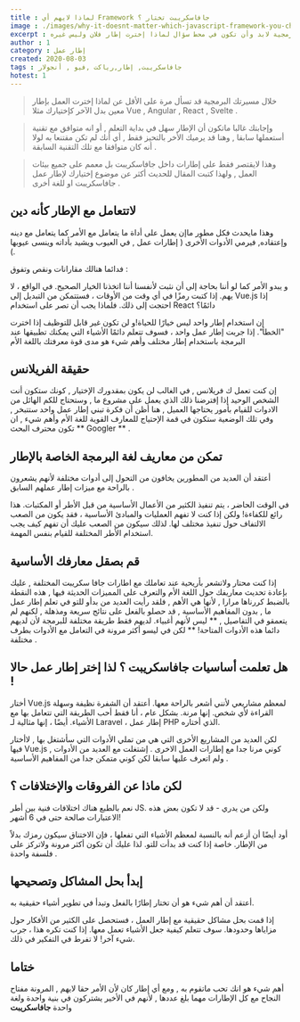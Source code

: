 ```yaml
---
title : لماذا لايهم أي Framework جافاسكريبت تختار ؟
image : ./images/why-it-doesnt-matter-which-javascript-framework-you-choose.png
excerpt : في مسيرتك البرمجية لابد وأن تكون في محط سؤال لماذا إخترت إطار فلان وليس غيره .
author : 1
category : إطار عمل
created: 2020-08-03
tags : جافاسكريبت, إطار,رياكت ,فيو , أنجولار
hotest: 1
---
```

> خلال مسيرتك البرمجية قد تسأل مرة على الأقل عن لماذا إخترت العمل بإطار معين بدل الآخر كإختيارك مثلا Vue , Angular , React , Svelte .

>وإجابتك غالبا ماتكون أن الإطار سهل في بداية التعلم , أو انه متوافق مع تقنية أستعملها سابقا , وهنا قد يرميك الأخر بالتحيز فقط , أي أنك لم تكن مقتنعا به لولا أنه كان متوافقا مع تلك التقنية السابقة .

>وهذا لايقتصر فقط على إطارات داخل جافاسكريبت بل معمم على جميع بيئات العمل , ولهذا كتبت المقال للحديث أكثر عن موضوع إختيارك لإطار عمل جافاسكريبت او للغة أخرى . 

## لاتتعامل مع الإطار كأنه دين 

وهذا مايحدث فكل مطور ماإن يعمل على أداة ما يتعامل مع الأمر كما يتعامل مع دينه وإعتقاده, فيرمي الأدوات الأخرى ( إطارات عمل , في العيوب ويشيد بأداته وينسى عيوبها  ).

فدائما هنالك مقارانات ونقص وتفوق :

و يبدو الأمر كما لو أننا بحاجة إلى أن نثبت لأنفسنا أننا اتخذنا الخيار الصحيح. في الواقع ، لا يهم. إذا كتبت رمزًا في أي وقت من الأوقات ، فستتمكن من التبديل إلى Vue.js إذا احتجت إلى ذلك. فلماذا يجب أن تصر على استخدام React دائمًا؟

إن استخدام إطار واحد ليس خيارًا للحياة!و لن تكون غير قابل للتوظيف إذا اخترت "الخطأ". إذا جربت إطار عمل واحد ، فسوف تتعلم دائمًا الأشياء التي يمكنك تطبيقها عند البرمجة باستخدام إطار مختلف وأهم شيء هو مدى قوة معرفتك باللغة الأم 

## حقيقة الفريلانس

إن كنت تعمل ك فريلانس , في الغالب لن يكون بمقدورك الإختيار , كونك ستكون أنت الشخص الوحيد إذا إفترضنا ذلك الذي يعمل على مشروع ما , وستحتاج للكم الهائل من الادوات للقيام بأمور يحتاجها العميل , هنا أظن أن فكرة تبني إطار عمل واحد ستتبخر , 
وفي تلك الوضعية ستكون في قمة الإحتياج للمعارف القوية للغة الأم وأهم شيء , ان تكون محترف البحث ** Googler ** .

## تمكن من معاريف لغة البرمجة الخاصة بالإطار 

أعتقد أن العديد من المطورين يخافون من التحول إلى أدوات مختلفة لأنهم يشعرون بالراحة مع ميزات إطار عملهم السابق .

في الوقت الحاضر ، يتم تنفيذ الكثير من الأعمال الأساسية من قبل الأطر أو المكتبات. هذا رائع للكفاءة! ولكن إذا كنت لا تفهم العمليات والمبادئ الأساسية ، فقد يكون من الصعب الالتفاف حول تنفيذ مختلف لها. لذلك سيكون من الصعب عليك أن تفهم كيف يجب استخدام الأطر المختلفة للقيام بنفس المهمة.

## قم بصقل معارفك الأساسية

إذا كنت محتار ولاتشعر بأريحية عند تعاملك مع اطارات جافا سكريبت المختلفة , عليك بإعادة تحديث معاريفك حول اللغة الأم والتعرف على المميزات الحديثة فيها , هذه النقطة بالضبط كررناها مرارا , لأنها هي الأهم , فلقد رأيت العديد من بدأو للتو في تعلم إطار عمل ما , بدون المفاهيم الأساسية , قد حصلو بالفعل على نتائج سريعة ومذهلة , لكنهم لم يتعمقو في التفاصيل , ** ليس لأنهم أغبياء. لديهم فقط طريقة مختلفة للبرمجة لأن لديهم دائما هذه الأدوات المتاحة! ** لكن في ليسو أكثر مرونة في التعامل مع الأدوات بطرف مختلفة .

## هل تعلمت أساسيات جافاسكريبت ؟ لذا إختر إطار عمل حالا !

أختار Vue.js لمعظم مشاريعي لأنني أشعر بالراحة معها. أعتقد أن الشفرة نظيفة وسهلة القراءة لأي شخص. إنها مرنة. بشكل عام ، أنا فقط أحب الطريقة التي تتعامل بها مع الأشياء. أيضًا ، إنها مثالية لـ Laravel ، إطار عمل PHP الذي أختاره.

لكن العديد من المشاريع الأخرى التي هي من تملي الأدوات التي سأشتغل بها , لاأختار فيها Vue.js , كوني مرنا جدا مع إطارات العمل الاخرى . إشتغلت مع العديد من الأدوات ولم اتعرف عليها سابقا لكن كوني متمكن جدا من المفاهيم الأساسية .

## لكن ماذا عن الفروقات والإختلافات ؟

نعم بالطبع هناك اختلافات فنية بين أطر JS. ولكن من يدري - قد لا تكون بعض هذه الاعتبارات صالحة حتى في 6 أشهر!

أود أيضًا أن أزعم أنه بالنسبة لمعظم الأشياء التي تفعلها ، فإن الاختناق سيكون رمزك بدلاً من الإطار. خاصة إذا كنت قد بدأت للتو. لذا عليك أن تكون أكثر مرونة ولاتركز على فلسفة واحدة .

## إبدأ بحل المشاكل وتصحيحها

أعتقد أن أهم شيء هو أن تختار إطارًا بالفعل وتبدأ في تطوير أشياء حقيقية به.

إذا قمت بحل مشاكل حقيقية مع إطار العمل ، فستحصل على الكثير من الأفكار حول مزاياها وحدودها. سوف تتعلم كيفية جعل الأشياء تعمل معها. إذا كنت تكره هذا ، جرب شيء آخر! لا تفرط في التفكير في ذلك.

## ختاما

أهم شيء هو انك تحب ماتقوم به , ومع أي إطار كان لأن الأمر حقا لايهم , المرونة مفتاح النجاح مع كل الإطارات مهما بلغ عددها , لأنهم في الأخير يشتركون في بنية واحدة ولغة واحدة **جافاسكريبت**


